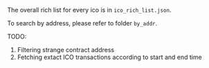 The overall rich list for every ico is in `ico_rich_list.json`.

To search by address, please refer to folder `by_addr`.

TODO:
1. Filtering strange contract address
2. Fetching extact ICO transactions according to start and end time